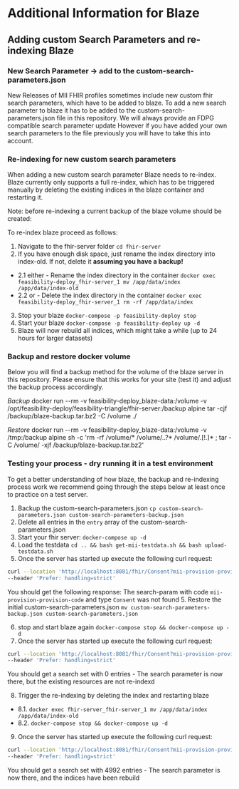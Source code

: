 # Additional Information for Blaze


## Adding custom Search Parameters and re-indexing Blaze

### New Search Parameter -> add to the custom-search-parameters.json

New Releases of MII FHIR profiles sometimes include new custom fhir search parameters, which have to be added to blaze.
To add a new search parameter to blaze it has to be added to the custom-search-parameters.json file in this repository.
We will always provide an FDPG compatible search parameter update
However if you have added your own search parameters to the file previously you will have to take this into account.

### Re-indexing for new custom search parameters

When adding a new custom search parameter Blaze needs to re-index. 
Blaze currently only supports a full re-index, which has to be triggered manually by deleting the existing indices in the blaze container and 
restarting it.

Note: before re-indexing a current backup of the blaze volume should be created:

To re-index blaze proceed as follows:

1. Navigate to the fhir-server folder `cd fhir-server`
2. If you have enough disk space, just rename the index directory into index-old. If not, delete it **assuming you have a backup!**
- 2.1 either - Rename the index directory in the container `docker exec feasibility-deploy_fhir-server_1 mv /app/data/index /app/data/index-old`
- 2.2 or - Delete the index directory in the container `docker exec feasibility-deploy_fhir-server_1 rm -rf /app/data/index`
3. Stop your blaze `docker-compose -p feasibility-deploy stop`
4. Start your blaze `docker-compose -p feasibility-deploy up -d`
5. Blaze will now rebuild all indices, which might take a while (up to 24 hours for larger datasets)

### Backup and restore docker volume

Below you will find a backup method for the volume of the blaze server in this repository.
Please ensure that this works for your site (test it) and adjust the backup process accordingly.

*Backup*
docker run --rm -v feasibility-deploy_blaze-data:/volume -v /opt/feasibility-deploy/feasibility-triangle/fhir-server:/backup alpine tar -cjf /backup/blaze-backup.tar.bz2 -C /volume ./

*Restore*
docker run --rm -v feasibility-deploy_blaze-data:/volume -v /tmp:/backup alpine sh -c 'rm -rf /volume/* /volume/..?* /volume/.[!.]* ; tar -C /volume/ -xjf /backup/blaze-backup.tar.bz2'

### Testing your process - dry running it in a test environment

To get a better understanding of how blaze, the backup and re-indexing process work we recommend going through the steps below at least once to practice on a test server.

1. Backup the custom-search-parameters.json `cp custom-search-parameters.json custom-search-parameters-backup.json`
2. Delete all entries in the `entry` array of the custom-search-parameters.json
2. Start your fhir server: `docker-compose up -d`
3. Load the testdata `cd .. && bash get-mii-testdata.sh && bash upload-testdata.sh`
4. Once the server has started up execute the following curl request: 
```bash
curl --location 'http://localhost:8081/fhir/Consent?mii-provision-provision-code=2.16.840.1.113883.3.1937.777.24.5.3.8' \
--header 'Prefer: handling=strict'
```
You should get the following response: The search-param with code `mii-provision-provision-code` and type `Consent` was not found
5. Restore the initial custom-search-parameters.json `mv custom-search-parameters-backup.json custom-search-parameters.json`

6. stop and start blaze again `docker-compose stop && docker-compose up -d`
7. Once the server has started up execute the following curl request: 
```bash
curl --location 'http://localhost:8081/fhir/Consent?mii-provision-provision-code=2.16.840.1.113883.3.1937.777.24.5.3.8&_summary=count' \
--header 'Prefer: handling=strict'
```
You should get a search set with 0 entries - The search parameter is now there, but the existing resources are not re-indexd

8. Trigger the re-indexing by deleting the index and restarting blaze
- 8.1. `docker exec fhir-server_fhir-server_1 mv /app/data/index /app/data/index-old`
- 8.2. `docker-compose stop && docker-compose up -d`

9. Once the server has started up execute the following curl request: 
```bash
curl --location 'http://localhost:8081/fhir/Consent?mii-provision-provision-code=2.16.840.1.113883.3.1937.777.24.5.3.8&_summary=count' \
--header 'Prefer: handling=strict'
```
You should get a search set with 4992 entries - The search parameter is now there, and the indices have been rebuild